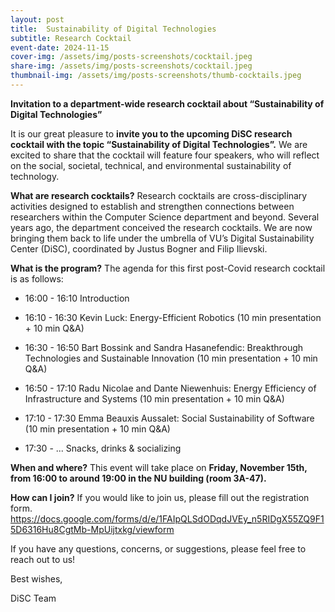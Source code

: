 ```yaml
---
layout: post
title:  Sustainability of Digital Technologies
subtitle: Research Cocktail
event-date: 2024-11-15
cover-img: /assets/img/posts-screenshots/cocktail.jpeg
share-img: /assets/img/posts-screenshots/cocktail.jpeg
thumbnail-img: /assets/img/posts-screenshots/thumb-cocktails.jpeg
---
```


**Invitation to a department-wide research cocktail about “Sustainability of Digital Technologies”**

It is our great pleasure to **invite you to the upcoming DiSC research cocktail with the topic “Sustainability of Digital Technologies”.** We are excited to share that the cocktail will feature four speakers, who will reflect on the social, societal, technical, and environmental sustainability of technology. 

**What are research cocktails?** Research cocktails are cross-disciplinary activities designed to establish and strengthen connections between researchers within the Computer Science department and beyond. Several years ago, the department conceived the research cocktails. We are now bringing them back to life under the umbrella of VU’s Digital Sustainability Center (DiSC), coordinated by Justus Bogner and Filip Ilievski.



**What is the program?** The agenda for this first post-Covid research cocktail is as follows:

- 16:00 - 16:10 Introduction

- 16:10 - 16:30 Kevin Luck: Energy-Efficient Robotics (10 min presentation + 10 min Q\&A)

- 16:30 - 16:50 Bart Bossink and Sandra Hasanefendic: Breakthrough Technologies and Sustainable Innovation (10 min presentation + 10 min Q\&A)

- 16:50 - 17:10 Radu Nicolae and Dante Niewenhuis: Energy Efficiency of Infrastructure and Systems (10 min presentation + 10 min Q\&A)

- 17:10 - 17:30 Emma Beauxis Aussalet: Social Sustainability of Software (10 min presentation + 10 min Q\&A)

- 17:30 - ... Snacks, drinks & socializing

**When and where?** This event will take place on **Friday, November 15th, from 16:00 to around 19:00 in the NU building (room 3A-47).** 

**How can I join?** If you would like to join us, please fill out the registration form. 
<https://docs.google.com/forms/d/e/1FAIpQLSdODqdJVEy_n5RIDgX55ZQ9F15D6316Hu8CgtMb-MpUijtxkg/viewform>

If you have any questions, concerns, or suggestions, please feel free to reach out to us!

Best wishes,

DiSC Team
<!-- ![](/assets/img/posts-screenshots/cocktail.jpeg) -->
